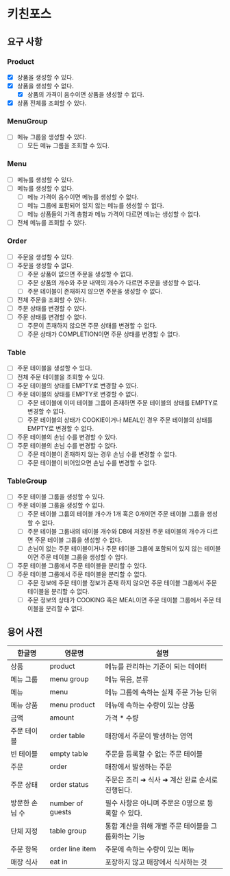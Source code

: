 # 키친포스

## 요구 사항
### Product
- [x] 상품을 생성할 수 있다.
- [x] 상품을 생성할 수 없다.
  - [x] 상품의 가격이 음수이면 상품을 생성할 수 없다.
- [x] 상품 전체를 조회할 수 있다.

### MenuGroup
- [ ] 메뉴 그룹을 생성할 수 있다.
  - [ ] 모든 메뉴 그룹을 조회할 수 있다.

### Menu
- [ ] 메뉴를 생성할 수 있다.
- [ ] 메뉴를 생성할 수 없다.
  - [ ] 메뉴 가격이 음수이면 메뉴를 생성할 수 없다.
  - [ ] 메뉴 그룹에 포함되어 있지 않는 메뉴를 생성할 수 없다.
  - [ ] 메뉴 상품들의 가격 총합과 메뉴 가격이 다르면 메뉴는 생성할 수 없다.
- [ ] 전체 메뉴를 조회할 수 있다.

### Order
- [ ] 주문을 생성할 수 있다.
- [ ] 주문을 생성할 수 없다.
  - [ ] 주문 상품이 없으면 주문을 생성할 수 없다.
  - [ ] 주문 상품의 개수와 주문 내역의 개수가 다르면 주문을 생성할 수 없다.
  - [ ] 주문 테이블이 존재하지 않으면 주문을 생성할 수 없다.
- [ ] 전체 주문을 조회할 수 있다.
- [ ] 주문 상태를 변경할 수 있다.
- [ ] 주문 상태를 변경할 수 없다.
  - [ ] 주문이 존재하지 않으면 주문 상태를 변경할 수 없다.
  - [ ] 주문 상태가 COMPLETION이면 주문 상태를 변경할 수 없다.

### Table
- [ ] 주문 테이블을 생성할 수 있다.
- [ ] 전체 주문 테이블을 조회할 수 있다.
- [ ] 주문 테이블의 상태를 EMPTY로 변경할 수 있다.
- [ ] 주문 테이블의 상태를 EMPTY로 변경할 수 없다.
  - [ ] 주문 테이블에 이미 테이블 그룹이 존재하면 주문 테이블의 상태를 EMPTY로 변경할 수 없다.
  - [ ] 주문 테이블의 상태가 COOKIE이거나 MEAL인 경우 주문 테이블의 상태를 EMPTY로 변경할 수 없다.
- [ ] 주문 테이블의 손님 수를 변경할 수 있다.
- [ ] 주문 테이블의 손님 수를 변경할 수 없다.
  - [ ] 주문 테이블이 존재하지 않는 경우 손님 수를 변경할 수 없다.
  - [ ] 주문 테이블이 비어있으면 손님 수를 변경할 수 없다.

### TableGroup
- [ ] 주문 테이블 그룹을 생성할 수 있다.
- [ ] 주문 테이블 그룹을 생성할 수 없다.
  - [ ] 주문 테이블 그룹의 테이블 개수가 1개 혹은 0개이면 주문 테이블 그룹을 생성할 수 없다.
  - [ ] 주문 테이블 그룹내의 테이블 개수와 DB에 저장된 주문 테이블의 개수가 다르면 주문 테이블 그룹을 생성할 수 없다.
  - [ ] 손님이 없는 주문 테이블이거나 주문 테이블 그룹에 포함되어 있지 않는 테이블이면 주문 테이블 그룹을 생성할 수 업다.
- [ ] 주문 테이블 그룹에서 주문 테이블을 분리할 수 있다.
- [ ] 주문 테이블 그룹에서 주문 테이블을 분리할 수 없다.
  - [ ] 주문 정보에 주문 테이블 정보가 존재 하지 않으면 주문 테이블 그룹에서 주문 테이블을 분리할 수 없다.
  - [ ] 주문 정보의 상태가 COOKING 혹은 MEAL이면 주문 테이블 그룹에서 주문 테이블을 분리할 수 없다.
## 용어 사전

| 한글명 | 영문명 | 설명 |
| --- | --- | --- |
| 상품 | product | 메뉴를 관리하는 기준이 되는 데이터 |
| 메뉴 그룹 | menu group | 메뉴 묶음, 분류 |
| 메뉴 | menu | 메뉴 그룹에 속하는 실제 주문 가능 단위 |
| 메뉴 상품 | menu product | 메뉴에 속하는 수량이 있는 상품 |
| 금액 | amount | 가격 * 수량 |
| 주문 테이블 | order table | 매장에서 주문이 발생하는 영역 |
| 빈 테이블 | empty table | 주문을 등록할 수 없는 주문 테이블 |
| 주문 | order | 매장에서 발생하는 주문 |
| 주문 상태 | order status | 주문은 조리 ➜ 식사 ➜ 계산 완료 순서로 진행된다. |
| 방문한 손님 수 | number of guests | 필수 사항은 아니며 주문은 0명으로 등록할 수 있다. |
| 단체 지정 | table group | 통합 계산을 위해 개별 주문 테이블을 그룹화하는 기능 |
| 주문 항목 | order line item | 주문에 속하는 수량이 있는 메뉴 |
| 매장 식사 | eat in | 포장하지 않고 매장에서 식사하는 것 |
